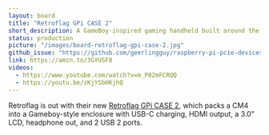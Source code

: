 ```yaml
---
layout: board
title: "Retroflag GPi CASE 2"
short_description: A GameBoy-inspired gaming handheld built around the CM4.
status: production
picture: "/images/board-retroflag-gpi-case-2.jpg"
github_issue: "https://github.com/geerlingguy/raspberry-pi-pcie-devices/issues/350"
link: https://amzn.to/3GYUSF8
videos:
  - https://www.youtube.com/watch?v=m_P82mFCRQQ
  - https://youtu.be/zKjYSbHKjhQ
---
```

Retroflag is out with their new [Retroflag GPi CASE 2](https://retroflag.com/gpi_case_2.html), which packs a CM4 into a Gameboy-style enclosure with USB-C charging, HDMI output, a 3.0" LCD, headphone out, and 2 USB 2 ports.
